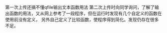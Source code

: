第一次上传还搞不懂qfile输出文本函数用法
第二次上传时向同学询问，了解了输出函数的用法，又从网上参考了一段程序，但在运行时发现有几个自定义的函数在使用前没有定义，
另外自己定义了比较函数，使程序得到简化。发现仍存在很多不足。

